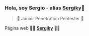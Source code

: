 ### Hola, soy Sergio - alias [Sergiky](https://sergiky.github.io)👋

> 🔴 Junior Penetration Pentester 🔴

Página web 👨‍💻 **[Sergiky](https://sergiky.github.io)** 👨‍💻

